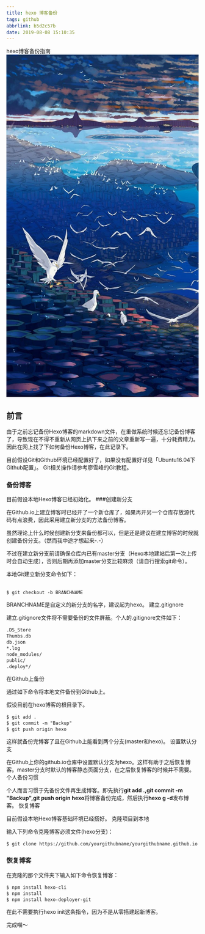 ```yaml
---
title: hexo 博客备份
tags: github
abbrlink: b5d2c57b
date: 2019-08-08 15:10:35
---
```

hexo博客备份指南
![](https://github.com/starstarb/clouding/raw/master/picture/4.jpg)
<!--more-->
## 前言

由于之前忘记备份Hexo博客的markdown文件，在重做系统时候还忘记备份博客了，导致现在不得不重新从网页上扒下来之前的文章重新写一遍，十分耗费精力。因此在网上找了下如何备份Hexo博客，在此记录下。

目前假设Git和Github环境已经配置好了，如果没有配置好详见「Ubuntu16.04下Github配置」。
Git相关操作请参考廖雪峰的Git教程。
### 备份博客

目前假设本地Hexo博客已经初始化。
###创建新分支

在Github.io上建立博客时已经开了一个新仓库了，如果再开另一个仓库存放源代码有点浪费，因此采用建立新分支的方法备份博客。

虽然理论上什么时候创建新分支来备份都可以，但是还是建议在建立博客的时候就创建备份分支。（然而我中途才想起来-.-）

不过在建立新分支前请确保仓库内已有master分支（Hexo本地建站后第一次上传时会自动生成），否则后期再添加master分支比较麻烦（请自行搜索git命令）。

本地Git建立新分支命令如下：

```	

$ git checkout -b BRANCHNAME
```
BRANCHNAME是自定义的新分支的名字，建议起为hexo。
建立.gitignore

建立.gitignore文件将不需要备份的文件屏蔽。个人的.gitignore文件如下：
```
.DS_Store
Thumbs.db
db.json
*.log
node_modules/
public/
.deploy*/
```
在Github上备份

通过如下命令将本地文件备份到Github上。

假设目前在hexo博客的根目录下。

```
$ git add .
$ git commit -m "Backup"
$ git push origin hexo
```
这样就备份完博客了且在Github上能看到两个分支(master和hexo)。
设置默认分支

在Github上你的github.io仓库中设置默认分支为hexo。这样有助于之后恢复博客。master分支时默认的博客静态页面分支，在之后恢复博客的时候并不需要。
个人备份习惯

个人而言习惯于先备份文件再生成博客。即先执行**git add .,git commit -m "Backup",git push origin hexo**将博客备份完成，然后执行**hexo g -d**发布博客。
恢复博客

目前假设本地Hexo博客基础环境已经搭好。
克隆项目到本地

输入下列命令克隆博客必须文件(hexo分支)：

```
$ git clone https://github.com/yourgithubname/yourgithubname.github.io
```
### 恢复博客

在克隆的那个文件夹下输入如下命令恢复博客：

```
$ npm install hexo-cli
$ npm install
$ npm install hexo-deployer-git
```
在此不需要执行hexo init这条指令，因为不是从零搭建起新博客。

完成喵～